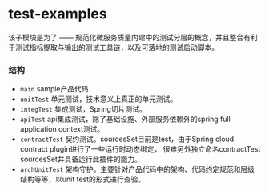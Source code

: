 # test-examples
该子模块是为了 —— 规范化微服务质量内建中的测试分层的概念，并且整合有利于测试指标提取与输出的测试工具链，以及可落地的测试启动脚本。

### 结构
* `main` sample产品代码.
* `unitTest` 单元测试，技术意义上真正的单元测试。
* `integTest` 集成测试，Spring切片测试。
* `apiTest` api集成测试，除了基础设施、外部服务依赖外的spring full application context测试。
* `contractTest` 契约测试。sourcesSet目前是test，由于Spring cloud contract plugin进行了一些运行时动态绑定，
很难另外独立命名contractTest sourcesSet并具备运行此插件的能力。
* `archUnitTest` 架构守护。主要针对产品代码中的架构、代码约定规范和层级结构等等，以unit test的形式进行查验。